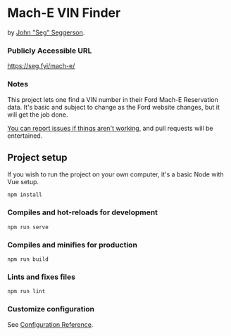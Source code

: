 # Mach-E VIN Finder
by [John "Seg" Seggerson](https://seg.fyi/).

### Publicly Accessible URL
https://seg.fyi/mach-e/

### Notes
This project lets one find a VIN number in their Ford Mach-E Reservation data. It's basic and subject to change as the Ford website changes, but it will get the job done.

[You can report issues if things aren't working](https://github.com/TheSeg/mache-vin-finder/issues), and pull requests will be entertained.

## Project setup
If you wish to run the project on your own computer, it's a basic Node with Vue setup.
```
npm install
```

### Compiles and hot-reloads for development
```
npm run serve
```

### Compiles and minifies for production
```
npm run build
```

### Lints and fixes files
```
npm run lint
```

### Customize configuration
See [Configuration Reference](https://cli.vuejs.org/config/).
